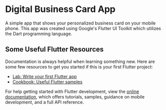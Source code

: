 # Digital Business Card App

A simple app that shows your personalized business card on your mobile phone.
This app was created using Google's Flutter UI Toolkit which utilizes the Dart
programming language.

## Some Useful Flutter Resources

Documentation is always helpful when learning something new. Here are 
some few resources to get you started if this is your first Flutter project:

- [Lab: Write your first Flutter app](https://docs.flutter.dev/get-started/codelab)
- [Cookbook: Useful Flutter samples](https://docs.flutter.dev/cookbook)

For help getting started with Flutter development, view the
[online documentation](https://docs.flutter.dev/), which offers tutorials,
samples, guidance on mobile development, and a full API reference.
